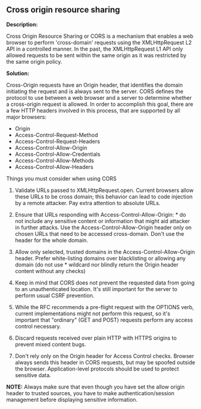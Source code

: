 Cross origin resource sharing
-------

**Description:**

Cross Origin Resource Sharing or CORS is a mechanism that enables a web browser to perform
'cross-domain' requests using the XMLHttpRequest L2 API in a controlled manner.
In the past, the XMLHttpRequest L1 API only allowed requests to be sent within the same
origin as it was restricted by the same origin policy.


**Solution:**

Cross-Origin requests have an Origin header, that identifies the domain initiating the
request and is always sent to the server. CORS defines the protocol to use between a web
browser and a server to determine whether a cross-origin request is allowed. In order to
accomplish this goal, there are a few HTTP headers involved in this process,
that are supported by all major browsers:

- Origin
- Access-Control-Request-Method
- Access-Control-Request-Headers
- Access-Control-Allow-Origin
- Access-Control-Allow-Credentials
- Access-Control-Allow-Methods
- Access-Control-Allow-Headers

Things you must consider when using CORS

1. Validate URLs passed to XMLHttpRequest.open. Current browsers allow these URLs to be
cross domain; this behavior can lead to code injection by a remote attacker. Pay extra
attention to absolute URLs.

2. Ensure that URLs responding with Access-Control-Allow-Origin: * do not include any
sensitive content or information that might aid attacker in further attacks.
Use the Access-Control-Allow-Origin header only on chosen URLs that need to be
accessed cross-domain. Don't use the header for the whole domain.

3. Allow only selected, trusted domains in the Access-Control-Allow-Origin header.
Prefer white-listing domains over blacklisting or allowing any domain
(do not use * wildcard nor blindly return the Origin header content without any checks)

4. Keep in mind that CORS does not prevent the requested data from going to an
unauthenticated location. It's still important for the server to perform usual
CSRF prevention.

5. While the RFC recommends a pre-flight request with the OPTIONS verb, current
implementations might not perform this request, so it's important that "ordinary"
(GET and POST) requests perform any access control necessary.

6. Discard requests received over plain HTTP with HTTPS origins to prevent mixed
content bugs.

7. Don't rely only on the Origin header for Access Control checks. Browser always sends
this header in CORS requests, but may be spoofed outside the browser.
Application-level protocols should be used to protect sensitive data.

**NOTE:** Always make sure that even though you have set the allow origin header to trusted sources, you
have to make authentication/session management before displaying sensitive information.
